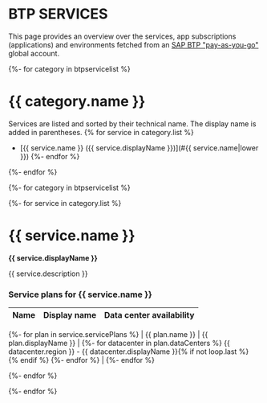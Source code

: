 # BTP SERVICES

This page provides an overview over the services, app subscriptions (applications) and environments fetched from an [SAP BTP "pay-as-you-go"](https://store.sap.com/dcp/en/product/display-9999951781_live_v1) global account.

{%- for category in btpservicelist %}
# {{ category.name }}

Services are listed and sorted by their technical name. The display name is added in parentheses.
{% for service in category.list %}
- [{{ service.name }} ({{ service.displayName }})](#{{ service.name|lower }})
{%- endfor %}

{%- endfor %}

{%- for category in btpservicelist %}

{%- for service in category.list %}

# {{ service.name }}

**{{ service.displayName }}**

{{ service.description }}

### Service plans for {{ service.name }}

| Name | Display name | Data center availability  |
|------|----------------|---------------------------|
{%- for plan in service.servicePlans %}
|  {{ plan.name }}  |  {{ plan.displayName }}  |  {%- for datacenter in plan.dataCenters %} {{ datacenter.region }} - {{ datacenter.displayName }}{% if not loop.last %}<br>{% endif %} {%- endfor %}  |
{%- endfor %}

{%- endfor %}

{%- endfor %}
